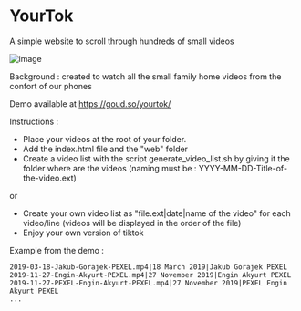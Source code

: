 # YourTok
A simple website to scroll through hundreds of small videos

![image](https://github.com/user-attachments/assets/a95c30db-88d6-4377-8a58-99fdbd31d4d9)


Background : created to watch all the small family home videos from the confort of our phones

Demo available at https://goud.so/yourtok/

Instructions : 
- Place your videos at the root of your folder. 
- Add the index.html file and the "web" folder
- Create a video list with the script generate_video_list.sh by giving it the folder where are the videos (naming must be : YYYY-MM-DD-Title-of-the-video.ext)
  
or
- Create your own video list as "file.ext|date|name of the video" for each video/line (videos will be displayed in the order of the file)
- Enjoy your own version of tiktok

Example from the demo :

    2019-03-18-Jakub-Gorajek-PEXEL.mp4|18 March 2019|Jakub Gorajek PEXEL
    2019-11-27-Engin-Akyurt-PEXEL.mp4|27 November 2019|Engin Akyurt PEXEL
    2019-11-27-PEXEL-Engin-Akyurt-PEXEL.mp4|27 November 2019|PEXEL Engin Akyurt PEXEL
    ...



